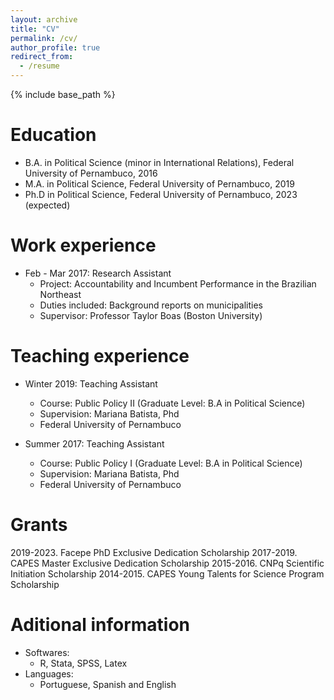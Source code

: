 ```yaml
---
layout: archive
title: "CV"
permalink: /cv/
author_profile: true
redirect_from:
  - /resume
---
```


{% include base_path %}

Education
======
* B.A. in Political Science (minor in International Relations), Federal University of Pernambuco, 2016
* M.A. in Political Science, Federal University of Pernambuco, 2019
* Ph.D in Political Science, Federal University of Pernambuco, 2023 (expected)

Work experience
======
* Feb - Mar 2017: Research Assistant
  * Project: Accountability and Incumbent Performance in the Brazilian Northeast
  * Duties included: Background reports on  municipalities
  * Supervisor: Professor Taylor Boas (Boston University)

Teaching experience
======
* Winter 2019: Teaching Assistant
  * Course: Public Policy II (Graduate Level: B.A in Political Science)
  * Supervision: Mariana Batista, Phd
  * Federal University of Pernambuco

* Summer 2017: Teaching Assistant
  * Course: Public Policy I (Graduate Level: B.A in Political Science)
  * Supervision: Mariana Batista, Phd
  * Federal University of Pernambuco

Grants
======
2019-2023. Facepe PhD Exclusive Dedication Scholarship
2017-2019. CAPES Master Exclusive Dedication Scholarship 
2015-2016. CNPq Scientific Initiation Scholarship
2014-2015. CAPES Young Talents for Science Program Scholarship

Aditional information
======
* Softwares:
  * R, Stata, SPSS, Latex
* Languages:
  * Portuguese, Spanish and English

